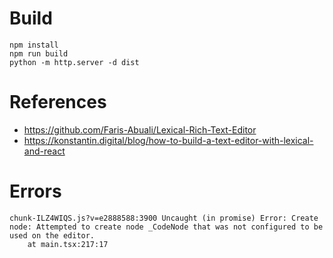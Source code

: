 # Build
```
npm install
npm run build
python -m http.server -d dist
```

# References
- https://github.com/Faris-Abuali/Lexical-Rich-Text-Editor
- https://konstantin.digital/blog/how-to-build-a-text-editor-with-lexical-and-react

# Errors
```
chunk-ILZ4WIQS.js?v=e2888588:3900 Uncaught (in promise) Error: Create node: Attempted to create node _CodeNode that was not configured to be used on the editor.
    at main.tsx:217:17
```